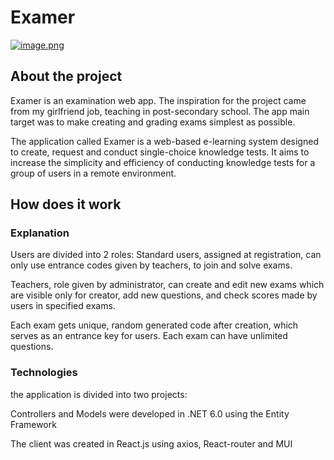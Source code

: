 # Examer

[![image.png](https://i.postimg.cc/9F0Q0t8p/image.png)](https://postimg.cc/56cVkvMY)

## About the project

Examer is an examination web app. The inspiration for the project came from my girlfriend job, teaching in post-secondary school. The app main target was to make creating and grading exams simplest as possible.

The application called Examer is a web-based e-learning system designed to create, request and conduct single-choice knowledge tests. It aims to increase the simplicity and efficiency of conducting knowledge tests for a group of users in a remote environment.

## How does it work

### Explanation
Users are divided into 2 roles:
Standard users, assigned at registration, can only use entrance codes given by teachers, to join and solve exams.

Teachers, role given by administrator, can create and edit new exams which are visible only for creator, add new questions, and check scores made by users in specified exams.

Each exam gets unique, random generated code after creation, which serves as an entrance key for users. 
Each exam can have unlimited questions.


### Technologies

the application is divided into two projects:

Controllers and Models were developed in .NET 6.0 using the Entity Framework

The client was created in React.js using axios, React-router and MUI
